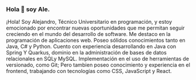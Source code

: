 ### Hola 👋 soy Ale.

¡Hola! Soy Alejandro, Técnico Universitario en programación, y estoy emocionado por encontrar nuevas oportunidades que me permitan seguir creciendo en el mundo del desarrollo de software. Me destaco en la programación de aplicaciones web. Poseo sólidos conocimientos tanto en Java, C# y Python. Cuento con experiencia desarrollando en Java con Spring Y Quarkus, dominio en la administración de bases de datos relacionales en SQLy MySQL. Implementación en el uso de herramientas de versionado, como Git; Pero tambien poseo conocimiento y experiencia en el frontend, trabajando con tecnologías como CSS, JavaScript y React.

<!--
**alemago14/alemago14** is a ✨ _special_ ✨ repository because its `README.md` (this file) appears on your GitHub profile.

Here are some ideas to get you started:

- 🔭 I’m currently working on ...
- 🌱 I’m currently learning ...
- 👯 I’m looking to collaborate on ...
- 🤔 I’m looking for help with ...
- 💬 Ask me about ...
- 📫 How to reach me: ...
- 😄 Pronouns: ...
- ⚡ Fun fact: ...
-->
